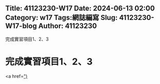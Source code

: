Title: 41123230-W17
Date: 2024-06-13 02:00
Category: w17
Tags:網誌編寫
Slug: 41123230-W17-blog
Author: 41123230
---

完成實習項目1、2、3

<!-- PELICAN_END_SUMMARY -->
# 完成實習項目1、2、3
<a href=[")](https://github.com/41123230GUANSEN/cd2024/commit/8af5d66e171b372f68c629f608e0914955470a14)</a>